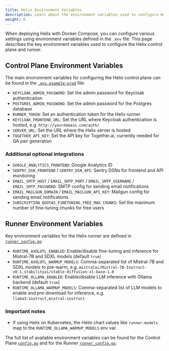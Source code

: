 ```yaml
---
title: Helix Environment Variables
description: Learn about the environment variables used to configure Helix.
weight: 6
---
```


When deploying Helix with Docker Compose, you can configure various settings using environment variables defined in the `.env` file. This page describes the key environment variables used to configure the Helix control plane and runner.

## Control Plane Environment Variables

The main environment variables for configuring the Helix control plane can be found in the [`.env.example-prod`](https://github.com/helixml/helix/blob/main/.env.example-prod) file:

- `KEYCLOAK_ADMIN_PASSWORD`: Set the admin password for Keycloak authentication
- `POSTGRES_ADMIN_PASSWORD`: Set the admin password for the Postgres database  
- `RUNNER_TOKEN`: Set an authentication token for the Helix runner
- `KEYCLOAK_FRONTEND_URL`: Set the URL where Keycloak authentication is hosted, e.g. `http://yourdomain.com/auth/`
- `SERVER_URL`: Set the URL where the Helix server is hosted
- `TOGETHER_API_KEY`: Set the API key for Together.ai, currently needed for QA pair generation

### Additional optional integrations

- `GOOGLE_ANALYTICS_FRONTEND`: Google Analytics ID
- `SENTRY_DSN_FRONTEND` / `SENTRY_DSN_API`: Sentry DSNs for frontend and API monitoring
- `EMAIL_SMTP_HOST` / `EMAIL_SMTP_PORT` / `EMAIL_SMTP_USERNAME` / `EMAIL_SMTP_PASSWORD`: SMTP config for sending email notifications 
- `EMAIL_MAILGUN_DOMAIN` / `EMAIL_MAILGUN_API_KEY`: Mailgun config for sending email notifications
- `SUBSCRIPTION_QUOTAS_FINETUNING_FREE_MAX_CHUNKS`: Set the maximum number of fine-tuning chunks for free users

## Runner Environment Variables

Key environment variables for the Helix runner are defined in [`runner_config.go`](https://github.com/helixml/helix/blob/main/runner/runner_config.go):

- `RUNTIME_AXOLOTL_ENABLED`: Enable/disable fine-tuning and inference for Mistral-7B and SDXL models (default `true`)
- `RUNTIME_AXOLOTL_WARMUP_MODELS`: Comma-separated list of Mistral-7B and SDXL models to pre-warm, e.g. `mistralai/Mistral-7B-Instruct-v0.1,stabilityai/stable-diffusion-xl-base-1.0`
- `RUNTIME_OLLAMA_ENABLED`: Enable/disable LLM inference with Ollama backend (default `true`) 
- `RUNTIME_OLLAMA_WARMUP_MODELS`: Comma-separated list of LLM models to enable and pre-download for inference, e.g. `llama3:instruct,mixtral:instruct`

### Important notes

- If using Helix on Kubernetes, the Helm chart values like `runner.models` map to the `RUNTIME_OLLAMA_WARMUP_MODELS` env var.

The full list of available environment variables can be found for the Control Plane [`config.go`](https://github.com/helixml/helix/blob/main/api/pkg/config/config.go#L4) and for the Runner [`runner_config.go`](https://github.com/helixml/helix/blob/main/api/pkg/config/runner_config.go#L4).
